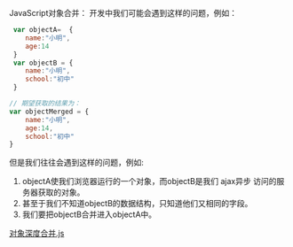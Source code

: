 JavaScript对象合并：
开发中我们可能会遇到这样的问题，例如：
```javascript
 var objectA=  {
	name:"小明",
	age:14
 }
 var objectB = {
	name:"小明",
	school:"初中"
 }

// 期望获取的结果为：
var objectMerged = {
	name:"小明",
	age:14,
	school:"初中"
}
```

但是我们往往会遇到这样的问题，例如:
1. objectA使我们浏览器运行的一个对象，而objectB是我们 ajax异步 访问的服务器获取的对象。
2. 甚至于我们不知道objectB的数据结构，只知道他们又相同的字段。
3. 我们要把objectB合并进入objectA中。

[对象深度合并.js](./深度合并.js)